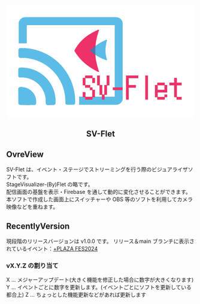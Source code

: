 <div align="center">
    <img src="https://github.com/s-hirata0831/SV-Flet/blob/main/doc/SV-Flet.png?raw=true">
</div>

<h2 align="center">
    SV-Flet
</h2>

## OvreView

SV-Flet は、イベント・ステージでストリーミングを行う際のビジュアライザソフトです。  
StageVisualizer-(By)Flet の略です。  
配信画面の基盤を表示・Firebase を通して動的に変化させることができます。  
本ソフトで作成した画面上にスイッチャーや OBS 等のソフトを利用してカメラ映像などを重ねます。

## RecentlyVersion

現段階のリリースバージョンは v1.0.0 です。
リリース＆main ブランチに表示されているイベント：[+PLAZA FES2024](https://plazafes2024.studio.site/)

### vX.Y.Z の割り当て

X ... メジャーアップデート(大きく機能を修正した場合に数字が大きくなります)
Y ... イベントごとに数字を更新します。(イベントごとにソフトを更新している都合上)
Z ... ちょっとした機能更新などがあれば更新します
